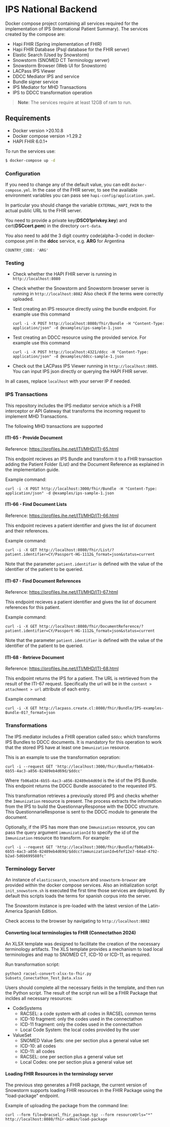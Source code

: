 # IPS National Backend

Docker compose project containing all services required for the implementation of IPS (International Patient Summary). 
The services created by the compose are:
 - Hapi FHIR (Spring implementation of FHIR)
 - Hapi FHIR Database (Psql database for the FHIR server)
 - Elastic Search (Used by Snowstorm) 
 - Snowstorm (SNOMED CT Terminology server)
 - Snowstorm Browser (Web UI for Snowstorm)
 - LACPass IPS Viewer
 - DDCC Mediator IPS and service
 - Bundle signer service
 - IPS Mediator for MHD Transactions
 - IPS to DDCC transformation operation

> **Note**:
> The services require at least 12GB of ram to run.

## Requirements

- Docker version >20.10.8 
- Docker compose version >1.29.2
- HAPI FHIR 6.0.1+


To run the services use: 

```bash
$ docker-compose up -d
```

### Configuration

If you need to change any of the default value, you can edit `docker-compose.yml`. In the case of the FHIR server, to see the available environment variables you can pass see `hapi-config/application.yaml`.

In particular you should change the variable `EXTERNAL_HAPI_FHIR` to the actual public URL to the FHIR server.

You need to provide a private key(**DSC01privkey.key**) and cert(**DSCcert.pem**) in the directory `cert-data`.  

You also need to add the 3 digit country code(alpha-3-code) in docker-compose.yml in the **ddcc** service, e.g. **ARG** for Argentina

```
COUNTRY_CODE: 'ARG'
```

### Testing

* Check whether the HAPI FHIR server is running in `http://localhost:8080` 

* Check whether the Snowstorm and Snowstorm browser server is running in `http://localhost:8082` Also check if the terms were correctly uploaded.

* Test creating an IPS resource directly using the bundle endpoint. For example use this command

      curl -i -X POST http://localhost:8080/fhir/Bundle -H "Content-Type: application/json" -d @examples/ips-sample-1.json

* Test creating an DDCC resource using the provided service. For example use this command

      curl -i -X POST http://localhost:4321/ddcc -H "Content-Type: application/json" -d @examples/ddcc-sample-1.json  

* Check out the LACPass IPS Viewer running in `http://localhost:8085`. You can input IPS json directly or querying the HAPI FHIR server. 

In all cases, replace `localhost` with your server IP if needed.

### IPS Transactions

This repository includes the IPS mediator service which is a FHIR interceptor or API Gateway that transforms the incoming request to implement MHD Transactions. 

The following MHD transactions are supported

#### ITI-65 - Provide Document

Reference: https://profiles.ihe.net/ITI/MHD/ITI-65.html

This endpoint recieves an IPS Bundle and transform it to a FHIR transaction adding the Patient Folder (List) and the Document Reference as explained in the implementation guide.

Example command:

    curl -i -X POST http://localhost:3000/fhir/Bundle -H "Content-Type: application/json" -d @examples/ips-sample-1.json


#### ITI-66 - Find Document Lists

Reference: https://profiles.ihe.net/ITI/MHD/ITI-66.html

This endpoint recieves a patient identifier and gives the list of document and their references.

Example command:

    curl -i -X GET http://localhost:8080/fhir/List/?patient.identifier=CY/Passport-HG-1112&_format=json&status=current

Note that the parameter `patient.identifier` is defined with the value of the identifier of the patient to be queried.


#### ITI-67 - Find Document References

Reference: https://profiles.ihe.net/ITI/MHD/ITI-67.html

This endpoint recieves a patient identifier and gives the list of document references for this patient.

Example command:

    curl -i -X GET http://localhost:8080/fhir/DocumentReference/?patient.identifier=CY/Passport-HG-1112&_format=json&status=current

Note that the parameter `patient.identifier` is defined with the value of the identifier of the patient to be queried.


#### ITI-68 - Retrieve Document

Reference: https://profiles.ihe.net/ITI/MHD/ITI-68.html

This endpoint returns the IPS for a patient. The URL is retrtieved from the result of the ITI-67 request. Specifically the url will be in the `content > attachment > url` attribute of each entry.

Example command:

    curl -i -X GET http://lacpass.create.cl:8080/fhir/Bundle/IPS-examples-Bundle-01?_format=json


### Transformations

The IPS mediator includes a FHIR operation called `$ddcc` which transforms IPS Bundles to DDCC documents. It is mandatory for this operation to work that the stored IPS have at least one `Immunization` resource.

This is an example to use the transformation oepration:

    curl -i --request GET 'http://localhost:3000/fhir/Bundle/fb06a834-6b55-4ac3-a856-82489eb4d69d/$ddcc'

Where `fb06a834-6b55-4ac3-a856-82489eb4d69d` is the id of the IPS Bundle. This endpoint returns the DDCC Bundle associated to the requested IPS.

This transformation retrieves a previously stored IPS and checks whether the `Immunization` resource is present. The process extracts the information from the IPS to build the QuestionnaryResponse with the DDCC structure. This QuestionnarieResponse is sent to the DDCC module to generate the document.

Optionally, if the IPS has more than one `Immunization` resource, you can pass the query argument `immunizationId` to specify the id of the `Immunization` resource tto transform. For example:

    curl -i --request GET 'http://localhost:3000/fhir/Bundle/fb06a834-6b55-4ac3-a856-82489eb4d69d/$ddcc?immunizationId=6fef12e7-64ad-4792-b2ad-5d6b699588fc'

### Terminology Server

An instance of `elasticsearch`, `snowstorm` and `snowstorm-browser` are provided within the docker compose services. Also an initialization script `init_snowstorm.sh` is executed the first time those services are deployed. By default this scripts loads the terms for spanish corpus into the server.

The Snowstorm instance is pre-loaded with the latest version of the Latin-America Spanish Edition.

Check access to the browser by navigating to `http://localhost:8082`

#### Converting local terminologies to FHIR (Connectathon 2024)

An XLSX template was designed to facilitate the creation of the necessary terminology artifacts. The XLS template provides a mechanism to load local terminologies and map to SNOMED CT, ICD-10 or ICD-11, as required.

Run transformation script:

    python3 racsel-convert-xlsx-to-fhir.py Subsets_Conectathon_Test_Data.xlsx

Users should complete all the necessary fields in the template, and then run the Python script. The result of the script run will be a FHIR Package that incldes all necessary resources:
- CodeSystems
    - RACSEL: a code system with all codes in RACSEL common terms
    - ICD-10 fragment: only the codes used in the connectathon
    - ICD-11 fragment: only the codes used in the connectathon
    - Local Code System: the local codes provided by the user
- ValueSet
    - SNOMED Value Sets: one per section plus a general value set
    - ICD-10: all codes
    - ICD-11: all codes
    - RACSEL: one per section plus a general value set
    - Local Codes: one per section plus a general value set

#### Loading FHIR Resources in the terminology server

The previous step generates a FHIR package, the current version of Snowstorm supports loading FHIR resources in the FHIR Package using the "load-package" endpoint.

Example of uploading the package from the command line:

    curl --form file=@racsel_fhir_package.tgz --form resourceUrls="*" http://localhost:8080/fhir-admin/load-package